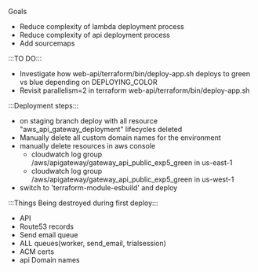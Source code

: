 Goals
- Reduce complexity of lambda deployment process
- Reduce complexity of api deployment process
- Add sourcemaps

:::TO DO:::
- Investigate how web-api/terraform/bin/deploy-app.sh deploys to green vs blue depending on DEPLOYING_COLOR
- Revisit parallelism=2 in terraform web-api/terraform/bin/deploy-app.sh

:::Deployment steps:::
- on staging branch deploy with all resource "aws_api_gateway_deployment" lifecycles deleted
- Manually delete all custom domain names for the environment
- manually delete resources in aws console
  - cloudwatch log group /aws/apigateway/gateway_api_public_exp5_green in us-east-1
  - cloudwatch log group /aws/apigateway/gateway_api_public_exp5_green in us-west-1
- switch to 'terraform-module-esbuild' and deploy





:::Things Being destroyed during first deploy:::
- API
- Route53 records
- Send email queue
- ALL queues(worker, send_email, trialsession)
- ACM certs
- api Domain names
